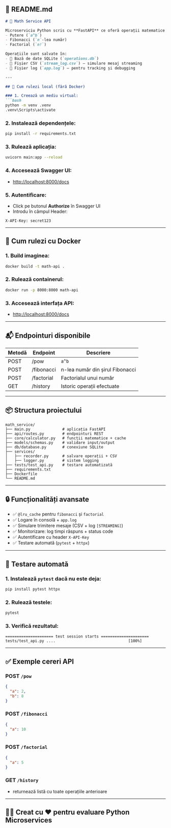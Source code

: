 ## 📘 README.md
```markdown
# 📐 Math Service API

Microserviciu Python scris cu **FastAPI** ce oferă operații matematice de bază:
- Putere (`a^b`)
- Fibonacci (`n`-lea număr)
- Factorial (`n!`)

Operațiile sunt salvate în:
- 🔸 Bază de date SQLite (`operations.db`)
- 🔸 Fișier CSV (`stream_log.csv`) — simulare mesaj streaming
- 🔸 Fișier log (`app.log`) — pentru tracking și debugging

---

## 🚀 Cum rulezi local (fără Docker)

### 1. Creează un mediu virtual:
```bash
python -m venv .venv
.venv\Scripts\activate
```

### 2. Instalează dependențele:
```bash
pip install -r requirements.txt
```

### 3. Rulează aplicația:
```bash
uvicorn main:app --reload
```

### 4. Accesează Swagger UI:
- [http://localhost:8000/docs](http://localhost:8000/docs)

### 5. Autentificare:
- Click pe butonul **Authorize** în Swagger UI
- Introdu în câmpul Header:
```
X-API-Key: secret123
```

---

## 🐳 Cum rulezi cu Docker

### 1. Build imaginea:
```bash
docker build -t math-api .
```

### 2. Rulează containerul:
```bash
docker run -p 8000:8000 math-api
```

### 3. Accesează interfața API:
- [http://localhost:8000/docs](http://localhost:8000/docs)

---

## 📬 Endpointuri disponibile

| Metodă | Endpoint      | Descriere                        |
|--------|---------------|----------------------------------|
| POST   | /pow          | `a^b`                            |
| POST   | /fibonacci    | n-lea număr din șirul Fibonacci |
| POST   | /factorial    | Factorialul unui număr          |
| GET    | /history      | Istoric operații efectuate       |

---

## 📦 Structura proiectului
```
math_service/
├── main.py              # aplicația FastAPI
├── api/routes.py        # endpointuri REST
├── core/calculator.py   # funcții matematice + cache
├── models/schemas.py    # validare input/output
├── db/database.py       # conexiune SQLite
├── services/
│   ├── recorder.py      # salvare operații + CSV
│   ├── logger.py        # sistem logging
├── tests/test_api.py    # testare automatizată
├── requirements.txt
├── Dockerfile
└── README.md
```

---

## 🔒 Funcționalități avansate

- ✅ `@lru_cache` pentru `fibonacci` și `factorial`
- ✅ Logare în consolă + `app.log`
- ✅ Simulare trimitere mesaje (CSV + log `[STREAMING]`)
- ✅ Monitorizare: log timpi răspuns + status code
- ✅ Autentificare cu header `X-API-Key`
- ✅ Testare automată (`pytest` + `httpx`)

---

## 🧪 Testare automată

### 1. Instalează `pytest` dacă nu este deja:
```bash
pip install pytest httpx
```

### 2. Rulează testele:
```bash
pytest
```

### 3. Verifică rezultatul:
```
===================== test session starts =====================
tests/test_api.py ....                                [100%]
```

---

## ✅ Exemple cereri API

### POST `/pow`
```json
{
  "a": 2,
  "b": 8
}
```

### POST `/fibonacci`
```json
{
  "a": 10
}
```

### POST `/factorial`
```json
{
  "a": 5
}
```

### GET `/history`
- returnează listă cu toate operațiile anterioare

---

## 🧑‍💻 Creat cu ❤️ pentru evaluare Python Microservices
```
